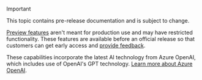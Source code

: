 > [!IMPORTANT]
> This topic contains pre-release documentation and is subject to change.
>
> [Preview features](https://go.microsoft.com/fwlink/?linkid=2189520) aren't meant for production use and may have restricted functionality. These features are available before an official release so that customers can get early access and [provide feedback](https://powerusers.microsoft.com/t5/Forums/ct-p/pva_forums).
>  
> These capabilities incorporate the latest AI technology from Azure OpenAI, which includes use of OpenAI's GPT technology. [Learn more about Azure OpenAI](/legal/cognitive-services/openai/transparency-note). 

